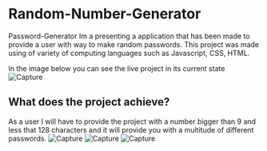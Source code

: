 # Random-Number-Generator
Password-Generator
Im a presenting a application that has been made to provide a user with way to make random passwords.
This project was made using of variety of computing languages such as Javascript, CSS, HTML. 

In the image below you can see the live project in its current state
![Capture](https://user-images.githubusercontent.com/93087137/149707029-7d135ed7-0e73-41ad-82aa-e3ce8d5d3e39.PNG)


<h2> What does the project achieve? </h2>

As a user I will have to provide the project with a number bigger than 9  and less that 128 characters and it will provide you with a multitude of different passwords.
![Capture](https://user-images.githubusercontent.com/93087137/149708113-1bafb4b2-6194-4ef6-a978-4ee99fe5788c.PNG)
![Capture](https://user-images.githubusercontent.com/93087137/149708154-d94ca77e-a0b9-4357-a04a-934e9b933d1a.PNG)
![Capture](https://user-images.githubusercontent.com/93087137/149708409-e788a774-561f-4bcb-8f71-4fb5aeb7f1ad.PNG)
